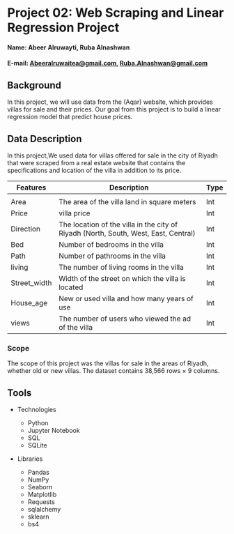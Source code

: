 
# Project 02: Web Scraping and Linear Regression Project



#### Name: Abeer Alruwayti, Ruba Alnashwan
#### E-mail: Abeeralruwaitea@gmail.com, Ruba.Alnashwan@gmail.com

## Background
In this project, we will use data from the (Aqar) website, which provides villas for sale and their prices. Our goal from this project is to build a linear regression model that predict house prices.


## Data Description

In this project,We used data for villas offered for sale in the city of Riyadh that were scraped from a real estate website that contains the specifications and location of the villa in addition to its price.


 |Features|Description                                                                          |  Type  |
 |-------|--------------------------------------------------------------------------------------|--------|
 |                                                                                                       |
 | Area |   The area of the villa land in square meters	                                  | Int |
 | Price |  villa price	                                                                      | Int |
 | Direction |  The location of the villa in the city of Riyadh (North, South, West, East, Central)	                                                                                | Int | 
 | Bed |  Number of bedrooms in the villa	                                                                                      | Int |
 | Path |  Number of pathrooms in the villa	                                                                                     | Int |
 | living |  The number of living rooms in the villa	                                                                                   | Int |
 | Street_width |  Width of the street on which the villa is located	                                                                             | Int |
 | House_age |   New or used villa and how many years of use	                                                                                 | Int |
 | views |   The number of users who viewed the ad of the villa	                                                                                   | Int |





  ### Scope
  
The scope of this project was the villas for sale in the areas of Riyadh, whether old or new villas.
The dataset contains 38,566 rows × 9 columns.
 

## Tools

* Technologies

  * Python
  * Jupyter Notebook
  * SQL
  * SQLite
  
* Libraries

  * Pandas
  * NumPy
  * Seaborn
  * Matplotlib
  * Requests
  * sqlalchemy
  * sklearn
  * bs4
  
